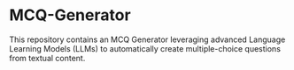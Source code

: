 # MCQ-Generator
This repository contains an MCQ Generator leveraging advanced Language Learning Models (LLMs) to automatically create multiple-choice questions from textual content. 
